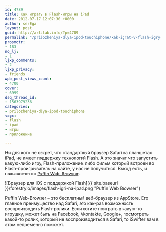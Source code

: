```yaml
---
id: 4789
title: Как играть в Flash-игры на iPad
date: 2012-07-17 12:07:30 +0000
author: serEga
layout: post
guid: http://artslab.info/?p=4789
permalink: "/prilozheniya-dlya-ipod-touchiphone/kak-igrat-v-flash-igry-na-ipad/"
prosmotr:
- 183
no_lj:
- 1
ljxp_comments:
- 2
ljxp_privacy:
- friends
wpb_post_views_count:
- 4700
cover:
- 6999
dsq_thread_id:
- 1563979236
categories:
- prilozheniya-dlya-ipod-touchiphone
tags:
- flash
- ipad
- игры
- приложение

---
```

Ни для кого не секрет, что стандартный браузер Safari на планшетах iPad, не имеет поддержку технологий Flash. А это значит что запустить какую-либо игру, Flash-приложение, либо фильм который встроен во Flash-проигрыватель на сайте, у нас не получиться. Выход есть, и называется он [Puffin Web-Browser](https://itunes.apple.com/us/app/puffin-web-browser/id472937654#?platform=ipad).

![Браузер для iOS с поддержкой Flash]({{ site.baseurl }}/forestryio/images/flash-igri-na-ipad.png "Puffin Web Browser")

Puffin Web-Browser – это бесплатный веб-браузер из AppStore. Его главное преимущество над Safari, это как-раз возможность воспроизводить Flash-ролики. Если хотите поиграть в какую-то игрушку, может быть на Facebook, Vkontakte, Google+, посмотреть какой-то ролик, который не воспроизводиться в Safari, то iSwifter вам в этом непременно поможет.